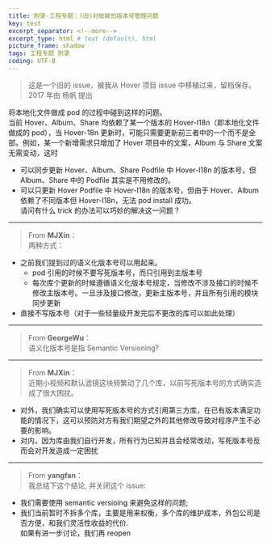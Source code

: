 ```yaml
---
title: 附录-工程专题：(旧)对依赖的版本号管理问题  
key: test
excerpt_separator: <!--more-->
excerpt_type: html # text (default), html
picture_frame: shadow
tags: 工程专题 附录
coding: UTF-8
--- 
```

> 这是一个旧的 issue，被我从 Hover 项目 issue 中移植过来，留档保存。    
> 2017 年由 杨帆 提出    
  
将本地化文件做成 pod 的过程中碰到这样的问题。  
当前 Hover、Album、Share 均依赖了某一个版本的 Hover-I18n（即本地化文件做成的 pod），当 Hover-18n 更新时，可能只需要更新前三者中的一个而不是全部。例如，某一个新增需求只增加了 Hover 项目中的文案，Album 与 Share 文案无需变动，这时  
* 可以同步更新 Hover、Album、Share Podfile 中 Hover-I18n 的版本号，但 Album、Share 中的 Podfile 其实是不用修改的。  
* 可以只更新 Hover Podfile 中 Hover-I18n 的版本号，但由于 Hover、Album 依赖了不同版本但 Hover-I18n，无法 pod install 成功。  
请问有什么 trick 的办法可以巧妙的解决这一问题？  
  
- - - -  

> From **MJXin**：    
两种方式：  
* 之前我们提到过的语义化版本号可以用起来。  
	* pod 引用的时候不要写死版本号，而只引用到主版本号  
	* 每次库个更新的时候遵循语义化版本号规定，当修改不涉及接口的时候不修改主版本号。一旦涉及接口修改，更新主版本号，并且所有引用的模块同步更新  
* 直接不写版本号（对于一些轻量级开发完后不更改的库可以如此处理）  

- - - -  

> From **GeorgeWu**：    
语义化版本号是指 Semantic Versioning?  
  
- - - -  

> From **MJXin**：    
近期小视频和默认滤镜这块频繁动了几个库，以前写死版本号的方式确实造成了很大困扰。  
* 对外，我们确实可以使用写死版本号的方式引用第三方库，在已有版本满足功能的情况下，这可以预防对方有我们期望之外的其他修改导致对程序产生不必要的影响。  
* 对内，因为库由我们自行开发，所有行为已知并且会经常改动，写死版本号反而会对开发造成一定困扰  
  
- - - - 
 
> From **yangfan**：    
我总结下这个结论, 并关闭这个 issue:  
* 我们需要使用 semantic versioing 来避免这样的问题;  
* 我们当前暂时不拆多个库，主要是用来权衡，多个库的维护成本，外包公司是否方便，和我们灵活性收益的代价.  
如果有进一步讨论，我们再 reopen  
  